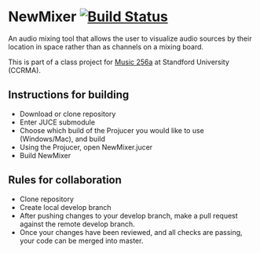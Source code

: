 # NewMixer    [![Build Status](https://travis-ci.com/jatinchowdhury18/NewMixer.svg?branch=master)](https://travis-ci.com/jatinchowdhury18/NewMixer)

An audio mixing tool that allows the user to visualize audio sources by their location in space rather than as channels on a mixing board.

This is part of a class project for [Music 256a](https://ccrma.stanford.edu/courses/256a/) at Standford University (CCRMA).

## Instructions for building
  - Download or clone repository
  - Enter JUCE submodule
  - Choose which build of the Projucer you would like to use (Windows/Mac), and build
  - Using the Projucer, open NewMixer.jucer
  - Build NewMixer

## Rules for collaboration
  - Clone repository
  - Create local develop branch
  - After pushing changes to your develop branch, make a pull request against the remote develop branch.
  - Once your changes have been reviewed, and all checks are passing, your code can be merged into master.